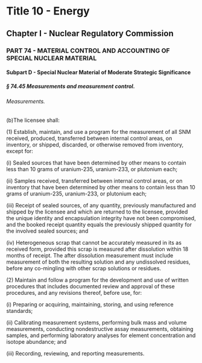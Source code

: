 
# Title 10 - Energy
## Chapter I - Nuclear Regulatory Commission
### PART 74 - MATERIAL CONTROL AND ACCOUNTING OF SPECIAL NUCLEAR MATERIAL
#### Subpart D - Special Nuclear Material of Moderate Strategic Significance
##### § 74.45 Measurements and measurement control.
###### Measurements.

(b)The licensee shall:

(1) Establish, maintain, and use a program for the measurement of all SNM received, produced, transferred between internal control areas, on inventory, or shipped, discarded, or otherwise removed from inventory, except for:

(i) Sealed sources that have been determined by other means to contain less than 10 grams of uranium-235, uranium-233, or plutonium each;

(ii) Samples received, transferred between internal control areas, or on inventory that have been determined by other means to contain less than 10 grams of uranium-235, uranium-233, or plutonium each;

(iii) Receipt of sealed sources, of any quantity, previously manufactured and shipped by the licensee and which are returned to the licensee, provided the unique identity and encapsulation integrity have not been compromised, and the booked receipt quantity equals the previously shipped quantity for the involved sealed sources; and

(iv) Heterogeneous scrap that cannot be accurately measured in its as received form, provided this scrap is measured after dissolution within 18 months of receipt. The after dissolution measurement must include measurement of both the resulting solution and any undissolved residues, before any co-mingling with other scrap solutions or residues.

(2) Maintain and follow a program for the development and use of written procedures that includes documented review and approval of these procedures, and any revisions thereof, before use, for:

(i) Preparing or acquiring, maintaining, storing, and using reference standards;

(ii) Calibrating measurement systems, performing bulk mass and volume measurements, conducting nondestructive assay measurements, obtaining samples, and performing laboratory analyses for element concentration and isotope abundance; and

(iii) Recording, reviewing, and reporting measurements.

